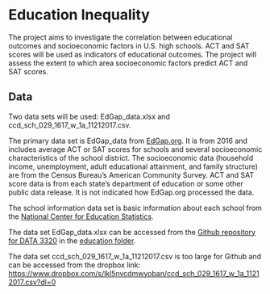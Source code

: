 # Education Inequality
The project aims to investigate the correlation between educational outcomes and socioeconomic factors in U.S. high schools. ACT and SAT scores will be used as indicators of educational outcomes. The project will assess the extent to which area socioeconomic factors predict ACT and SAT scores.

## Data
Two data sets will be used: EdGap_data.xlsx and ccd_sch_029_1617_w_1a_11212017.csv. 

The primary data set is EdGap_data from [EdGap.org](edgap.org). It is from 2016 and includes average ACT or SAT scores for schools and several socioeconomic characteristics of the school district. The socioeconomic data (household income, unemployment, adult educational attainment, and family structure) are from the Census Bureau’s American Community Survey. ACT and SAT score data is from each state’s department of education or some other public data release. It is not indicated how EdGap.org processed the data.

The school information data set is basic information about each school from the [National Center for Education Statistics](https://nces.ed.gov/ccd/pubschuniv.asp).

The data set EdGap_data.xlsx can be accessed from the [Github repository for DATA 3320](https://github.com/brian-fischer/DATA-3320) in the [education folder](https://github.com/brian-fischer/DATA-3320/tree/main/education). 

The data set ccd_sch_029_1617_w_1a_11212017.csv is too large for Github and can be accessed from the dropbox link:
https://www.dropbox.com/s/lkl5nvcdmwyoban/ccd_sch_029_1617_w_1a_11212017.csv?dl=0
